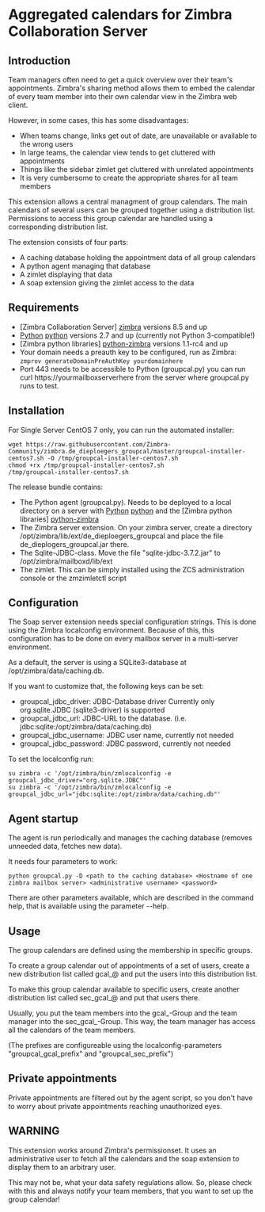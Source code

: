 # Aggregated calendars for Zimbra Collaboration Server

## Introduction

Team managers often need to get a quick overview over their team's 
appointments. Zimbra's sharing method allows them to embed the calendar of 
every team member into their own calendar view in the Zimbra web client.

However, in some cases, this has some disadvantages:

* When teams change, links get out of date, are unavailable or available to 
the wrong users
* In large teams, the calendar view tends to get cluttered with appointments
* Things like the sidebar zimlet get cluttered with unrelated appointments
* It is very cumbersome to create the appropriate shares for all team members

This extension allows a central managment of group calendars. The main 
calendars of several users can be grouped together using a distribution list.
 Permissions to access this group calendar are handled using a corresponding 
 distribution list.
 
The extension consists of four parts:

* A caching database holding the appointment data of all group calendars
* A python agent managing that database
* A zimlet displaying that data
* A soap extension giving the zimlet access to the data

## Requirements

* [Zimbra Collaboration Server] [zimbra] versions 8.5 and up
* [Python] [python] versions 2.7 and up (currently not Python 3-compatible!)
* [Zimbra python libraries] [python-zimbra] versions 1.1-rc4 and up
* Your domain needs a preauth key to be configured, run as Zimbra: `zmprov generateDomainPreAuthKey yourdomainhere`
* Port 443 needs to be accessible to Python (groupcal.py) you can run curl https://yourmailboxserverhere from the server where groupcal.py runs to test. 

## Installation

For Single Server CentOS 7 only, you can run the automated installer:

    wget https://raw.githubusercontent.com/Zimbra-Community/zimbra.de_dieploegers_groupcal/master/groupcal-installer-centos7.sh -O /tmp/groupcal-installer-centos7.sh
    chmod +rx /tmp/groupcal-installer-centos7.sh
    /tmp/groupcal-installer-centos7.sh
   

The release bundle contains:

* The Python agent (groupcal.py). Needs to be deployed to a local directory 
on a server with [Python] [python] and the [Zimbra python 
libraries] [python-zimbra]
* The Zimbra server extension. On your zimbra server, create a directory 
/opt/zimbra/lib/ext/de_dieploegers_groupcal and place the file 
de_dieplogers_groupcal.jar there. 
* The Sqlite-JDBC-class. Move the file "sqlite-jdbc-3.7.2.jar" to 
/opt/zimbra/mailboxd/lib/ext 
* The zimlet. This can be simply installed using the ZCS administration 
console or the zmzimletctl script

## Configuration

The Soap server extension needs special configuration strings. This is done 
using the Zimbra localconfig environment. Because of this, 
this configuration has to be done on every mailbox server in a multi-server 
environment.

As a default, the server is using a SQLite3-database at 
/opt/zimbra/data/caching.db.

If you want to customize that, the following keys can be set:

* groupcal_jdbc_driver: JDBC-Database driver Currently only org.sqlite.JDBC 
(sqlite3-driver) is supported
* groupcal_jdbc_url: JDBC-URL to the database. (i.e. 
jdbc:sqlite:/opt/zimbra/data/caching.db)
* groupcal_jdbc_username: JDBC user name, currently not needed
* groupcal_jdbc_password: JDBC password, currently not needed

To set the localconfig run:

    su zimbra -c '/opt/zimbra/bin/zmlocalconfig -e groupcal_jdbc_driver="org.sqlite.JDBC"'
    su zimbra -c '/opt/zimbra/bin/zmlocalconfig -e groupcal_jdbc_url="jdbc:sqlite:/opt/zimbra/data/caching.db"'

## Agent startup

The agent is run periodically and manages the caching database (removes 
unneeded data, fetches new data).

It needs four parameters to work:

    python groupcal.py -D <path to the caching database> <Hostname of one 
    zimbra mailbox server> <administrative username> <password>

There are other parameters available, which are described in the command 
help, that is available using the parameter --help.

## Usage

The group calendars are defined using the membership in specific groups.

To create a group calendar out of appointments of a set of users, 
create a new distribution list called gcal_<name of group calendar>@<domain> 
and put the users into this distribution list.

To make this group calendar available to specific users, 
create another distribution list called sec_gcal_<name of group 
calendar>@<domain> and put that users there.

Usually, you put the team members into the gcal_-Group and the team manager 
into the sec_gcal_-Group. This way, the team manager has access all the 
calendars of the team members.

(The prefixes are configureable using the 
localconfig-parameters "groupcal_gcal_prefix" and "groupcal_sec_prefix")

## Private appointments

Private appointments are filtered out by the agent script, 
so you don't have to worry about private appointments reaching unauthorized 
eyes.

## WARNING

This extension works around Zimbra's permissionset. It uses an administrative
 user to fetch all the calendars and the soap extension to display them to an
  arbitrary user.
  
This may not be, what your data safety regulations allow. So, 
please check with this and always notify your team members, 
that you want to set up the group calendar!

[zimbra]: http://www.zimbra.com
[python]: http://www.python.org
[python-zimbra]: https://github.com/Zimbra-Community/python-zimbra
